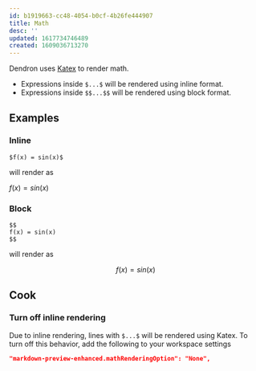 ```yaml
---
id: b1919663-cc48-4054-b0cf-4b26fe444907
title: Math
desc: ''
updated: 1617734746489
created: 1609036713270
---
```

Dendron uses [Katex](https://katex.org/) to render math.

- Expressions inside `$...$`  will be rendered using inline format.
- Expressions inside `$$...$$` will be rendered using block format.

## Examples

### Inline
```
$f(x) = sin(x)$
```

will render as 

$f(x) = sin(x)$

### Block

```
$$
f(x) = sin(x)
$$
```

will render as

$$
f(x) = sin(x) 
$$


## Cook

### Turn off inline rendering

Due to inline rendering, lines with `$...$` will be rendered using Katex. To turn off this behavior, add the following to your workspace settings

```json
"markdown-preview-enhanced.mathRenderingOption": "None",
```
